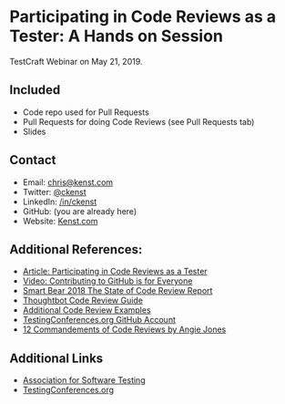 # Participating in Code Reviews as a Tester: A Hands on Session

TestCraft Webinar on May 21, 2019.

## Included

- Code repo used for Pull Requests
- Pull Requests for doing Code Reviews (see Pull Requests tab)
- Slides

## Contact

- Email: chris@kenst.com
- Twitter: [@ckenst](https://twitter.com/ckenst)
- LinkedIn: [/in/ckenst](https://www.linkedin.com/in/ckenst/)
- GitHub: (you are already here)
- Website: [Kenst.com](https://www.kenst.com/)

## Additional References:

- [Article: Participating in Code Reviews as a Tester](https://www.stickyminds.com/article/participating-code-reviews-tester)
- [Video: Contributing to GitHub is for Everyone](https://www.youtube.com/watch?v=4QgOePWU5no)
- [Smart Bear 2018 The State of Code Review Report](https://smartbear.com/SmartBear/media/ebooks/The-2018-State-Of-Code-Review-by-SmartBear.pdf)
- [Thoughtbot Code Review Guide](https://github.com/thoughtbot/guides/tree/master/code-review)
- [Additional Code Review Examples](https://github.com/testingrequired/talk-reading-pull-requests/pulls)
- [TestingConferences.org GitHub Account](https://github.com/TestingConferences/testingconferences.github.io/pulls)
- [12 Commandements of Code Reviews by Angie Jones](http://slides.com/angiejones/code-reviews#/)

## Additional Links

- [Association for Software Testing](https://www.associationforsoftwaretesting.org/)
- [TestingConferences.org](https://testingconferences.org/)
